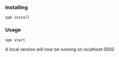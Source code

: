 ### Installing

```
npm install
```

### Usage

```
npm start
```

A local version will now be running on localhost:3000